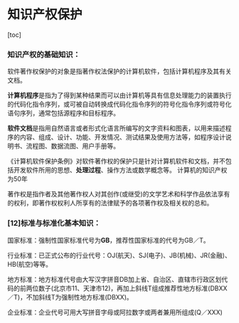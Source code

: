 # 知识产权保护

[toc]

### 知识产权的基础知识：

软件著作权保护的对象是指著作权法保护的计算机软件，包括计算机程序及其有关文档。

**计算机程序**是指为了得到某种结果而可以由计算机等具有信息处理能力的装置执行的代码化指令序列，或可被自动转换成代码化指令序列的符号化指令序列或符号化语句序列，通常包括源程序和目标程序。

**软件文档**是指用自然语言或者形式化语言所编写的文字资料和图表，以用来描述程序的内容、组成、设计、功能、开发情况、测试结果及使用方法等，如程序设计说明书、流程图、数据流图、用户手册等。

《计算机软件保护条例》对软件著作权的保护只是针对计算机软件和文档，并不包括开发软件所用的思想、**处理过程**、操作方法或数学概念等。
计算机的知识产权为50年


著作权是指作者及其他著作权人对其创作(或继受)的文学艺术和科学作品依法享有的权利，即著作权权利人所享有的法律赋予的各项著作权及相关权的总和。

 

### [12]标准与标准化基本知识：

国家标准：强制性国家标准代号为**GB**，推荐性国家标准的代号为GB／T。

行业标准：已正式公布的行业代号：OJ(航天)、SJ(电子)、JB(机械)、JR(金融)、HB(航空)等等。

地方标准：地方标准代号由大写汉字拼音DB加上省、自治区、直辖市行政区划代码的前两位数子(北京市11、天津市12)，再加上斜线T组成推荐性地方标准(DBXX／T)，不加斜线T为强制性地方标准(DBXX)。

企业标准：企业代号可用大写拼音字母或阿拉数字或两者兼用所组成(Q／XXX)

 